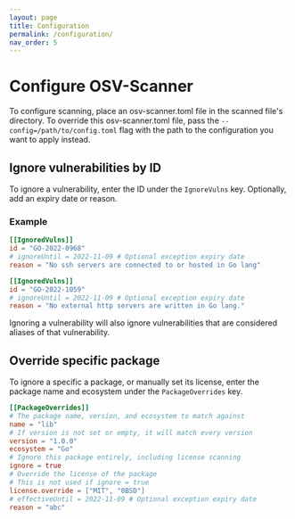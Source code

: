 ```yaml
---
layout: page
title: Configuration
permalink: /configuration/
nav_order: 5
---
```


# Configure OSV-Scanner

To configure scanning, place an osv-scanner.toml file in the scanned file's directory. To override this osv-scanner.toml file, pass the `--config=/path/to/config.toml` flag with the path to the configuration you want to apply instead.

## Ignore vulnerabilities by ID

To ignore a vulnerability, enter the ID under the `IgnoreVulns` key. Optionally, add an expiry date or reason.

### Example

```toml
[[IgnoredVulns]]
id = "GO-2022-0968"
# ignoreUntil = 2022-11-09 # Optional exception expiry date
reason = "No ssh servers are connected to or hosted in Go lang"

[[IgnoredVulns]]
id = "GO-2022-1059"
# ignoreUntil = 2022-11-09 # Optional exception expiry date
reason = "No external http servers are written in Go lang."
```

Ignoring a vulnerability will also ignore vulnerabilities that are considered aliases of that vulnerability.

## Override specific package

To ignore a specific a package, or manually set its license, enter the package name and ecosystem under the `PackageOverrides` key.

```toml
[[PackageOverrides]]
# The package name, version, and ecosystem to match against
name = "lib"
# If version is not set or empty, it will match every version
version = "1.0.0"
ecosystem = "Go"
# Ignore this package entirely, including license scanning
ignore = true
# Override the license of the package
# This is not used if ignore = true
license.override = ["MIT", "0BSD"]
# effectiveUntil = 2022-11-09 # Optional exception expiry date
reason = "abc"
```
